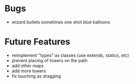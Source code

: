 # Bugs
- wizard bullets sometimes one shot blue balloons


# Future Features
- reimplement "types" as classes (use extends, statics, etc)
- prevent placing of towers on the path
- add other maps
- add more towers
- fix touching as dragging